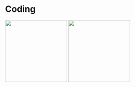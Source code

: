 # Coding

[<img target="_blank" src="https://upload.wikimedia.org/wikipedia/commons/thumb/1/18/ISO_C%2B%2B_Logo.svg/1200px-ISO_C%2B%2B_Logo.svg.png" width=200>](https://en.wikipedia.org/wiki/C_(programming_language))
[<img target="_blank" src="https://upload.wikimedia.org/wikipedia/commons/1/19/C_Logo.png" width=200>](https://en.wikipedia.org/wiki/C_(programming_language))
